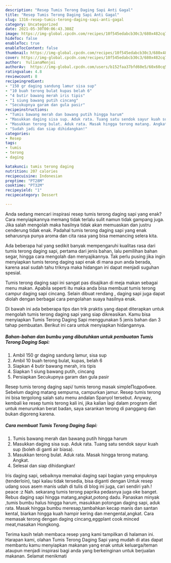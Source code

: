 ```yaml
---
description: "Resep Tumis Terong Daging Sapi Anti Gagal"
title: "Resep Tumis Terong Daging Sapi Anti Gagal"
slug: 1316-resep-tumis-terong-daging-sapi-anti-gagal
category: Uncategorized
date: 2021-05-30T00:06:43.308Z
image: https://img-global.cpcdn.com/recipes/10f545edabcb30c3/680x482cq70/tumis-terong-daging-sapi-foto-resep-utama.jpg
hideToc: false
enableToc: true
enableTocContent: false
thumbnail: https://img-global.cpcdn.com/recipes/10f545edabcb30c3/680x482cq70/tumis-terong-daging-sapi-foto-resep-utama.jpg
cover: https://img-global.cpcdn.com/recipes/10f545edabcb30c3/680x482cq70/tumis-terong-daging-sapi-foto-resep-utama.jpg
author:  YulianaMenjoi
authorAv:  https://img-global.cpcdn.com/users/b152faa37bfd60e5/60x60cq50/avatar.jpg
ratingvalue: 4.8
reviewcount: 8
recipeingredient:
- "150 gr daging sandung lamur sisa sup"
- "10 buah terong bulat kupas belah 6"
- "4 butir bawang merah iris tipis"
- "1 siung bawang putih cincang"
- "Secukupnya garam dan gula pasir"
recipeinstructions:
- "Tumis bawang merah dan bawang putih hingga harum"
- "Masukkan daging sisa sup. Aduk rata. Tuang satu sendok sayur kuah sup (boleh di ganti air biasa)."
- "Masukkan terong bulat. Aduk rata. Masak hingga terong matang. Angkat."
- "Sudah jadi dan siap dihidangkan!"
categories:
- Resep
tags:
- tumis
- terong
- daging

katakunci: tumis terong daging 
nutrition: 207 calories
recipecuisine: Indonesian
preptime: "PT28M"
cooktime: "PT32M"
recipeyield: "1"
recipecategory: Dessert

---
```



Anda sedang mencari inspirasi resep tumis terong daging sapi yang enak? Cara menyiapkannya memang tidak terlalu sulit namun tidak gampang juga. Jika salah mengolah maka hasilnya tidak akan memuaskan dan justru cenderung tidak enak. Padahal tumis terong daging sapi yang enak seharusnya punya aroma dan cita rasa yang bisa memancing selera kita.


Ada beberapa hal yang sedikit banyak mempengaruhi kualitas rasa dari tumis terong daging sapi, pertama dari jenis bahan, lalu pemilihan bahan segar, hingga cara mengolah dan menyajikannya. Tak perlu pusing jika ingin menyiapkan tumis terong daging sapi enak di mana pun anda berada, karena asal sudah tahu triknya maka hidangan ini dapat menjadi suguhan spesial.

Tumis terong daging sapi ini sangat pas disajikan di meja makan sebagai menu makan. Apabila seperti itu maka anda bisa membuat tumis terong campur daging sapi cincang. Selain dibuat rendang , daging sapi juga dapat diolah dengan berbagai cara pengolahan suaya hasilnya enak.


Di bawah ini ada beberapa tips dan trik praktis yang dapat diterapkan untuk mengolah tumis terong daging sapi yang siap dikreasikan. Kamu bisa menyiapkan Tumis Terong Daging Sapi menggunakan 5 jenis bahan dan 3 tahap pembuatan. Berikut ini cara untuk menyiapkan hidangannya.

<!--inarticleads1-->

##### Bahan-bahan dan bumbu yang dibutuhkan untuk pembuatan Tumis Terong Daging Sapi:

1. Ambil 150 gr daging sandung lamur, sisa sup
1. Ambil 10 buah terong bulat, kupas, belah 6
1. Siapkan 4 butir bawang merah, iris tipis
1. Siapkan 1 siung bawang putih, cincang
1. Persiapkan Secukupnya garam dan gula pasir


Resep tumis terong daging sapi/ tumis terong masak simpleПодробнее. Sebelum daging matang sempurna, campurkan jamur. Resep tumis terong ini bisa tergolong salah satu menu andalan Spanyol tersebut. Anyway, kembali ke resep tumis terong kali ini, jika kalian lagi dalam program diet untuk menurunkan berat badan, saya sarankan terong di panggang dan bukan digoreng karena. 

<!--inarticleads2-->

##### Cara membuat Tumis Terong Daging Sapi:

1. Tumis bawang merah dan bawang putih hingga harum
1. Masukkan daging sisa sup. Aduk rata. Tuang satu sendok sayur kuah sup (boleh di ganti air biasa).
1. Masukkan terong bulat. Aduk rata. Masak hingga terong matang. Angkat.
1. Selesai dan siap dihidangkan!

Iris daging sapi, sebaiknya memakai daging sapi bagian yang empuknya (tenderloin), tapi kalau tidak tersedia, bisa diganti dengan Untuk resep udang sous asem manis udah di tulis di blog ini juga, cari sendiri yah.! peace :z Nah. sekarang tumis terong paprika pedasnya juga oke banget. Rebus daging sapi hingga matang,angkat,potong dadu. Panaskan minyak ,tumis bumbu halus hingga harum, masukkan potongan daging sapi, aduk rata. Masak hingga bumbu meresap,tambahkan kecap manis dan santan kental, biarkan hingga kuah hampir kering dan mengental,angkat. Cara memasak terong dengan daging cincang,eggplant cook minced meat,masakan Hongkong. 

Terima kasih telah membaca resep yang kami tampilkan di halaman ini. Harapan kami, olahan Tumis Terong Daging Sapi yang mudah di atas dapat membantu kamu menyiapkan makanan yang enak untuk keluarga/teman ataupun menjadi inspirasi bagi anda yang berkeinginan untuk berjualan makanan. Selamat menikmati
